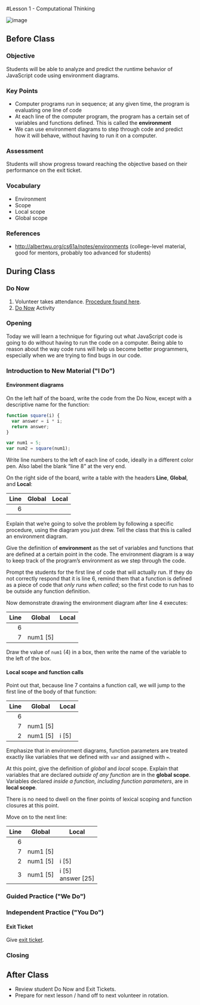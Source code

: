#Lesson 1 - Computational Thinking

![image](http://cdn.idigitaltimes.com/sites/idigitaltimes.com/files/2015/06/08/r2d2-and-c3po-star-wars.jpg)

## Before Class

### Objective

Students will be able to analyze and predict the runtime behavior of JavaScript
code using environment diagrams.

### Key Points

* Computer programs run in sequence; at any given time, the program is
  evaluating one line of code
* At each line of the computer program, the program has a certain set of
  variables and functions defined. This is called the **environment**
* We can use environment diagrams to step through code and predict how it will
  behave, without having to run it on a computer.

### Assessment

Students will show progress toward reaching the objective based on their performance on the exit ticket.

### Vocabulary

* Environment
* Scope
* Local scope
* Global scope

### References

* http://albertwu.org/cs61a/notes/environments (college-level material, good
  for mentors, probably too advanced for students)

## During Class

### Do Now

1. Volunteer takes attendance. [Procedure found here](https://docs.google.com/document/d/19IIhqykr70vj7wnqyJYuQNTkd9GX56Xgl3omD42IcMk/edit).
2. [Do Now](assessments/do_now.md) Activity

### Opening

Today we will learn a technique for figuring out what JavaScript code is going
to do without having to run the code on a computer. Being able to reason about
the way code runs will help us become better programmers, especially when we
are trying to find bugs in our code.

### Introduction to New Material ("I Do")

#### Environment diagrams

On the left half of the board, write the code from the Do Now, except with a
descriptive name for the function:

```javascript
function square(i) {
  var answer = i * i;
  return answer;
}

var num1 = 5;
var num2 = square(num1);
```

Write line numbers to the left of each line of code, ideally in a different
color pen. Also label the blank “line 8” at the very end.

On the right side of the board, write a table with the headers **Line**,
**Global**, and **Local**:

Line | Global | Local
----:|--------|------
6    |        |

Explain that we’re going to solve the problem by following a specific
procedure, using the diagram you just drew. Tell the class that this is called
an environment diagram.

Give the definition of **environment** as the set of variables and functions
that are defined at a certain point in the code. The environment diagram is a
way to keep track of the program’s environment as we step through the code.

Prompt the students for the first line of code that will actually run. If they
do not correctly respond that it is line 6, remind them that a function is
defined as a piece of code that *only runs when called*; so the first code to
run has to be outside any function definition.

Now demonstrate drawing the environment diagram after line 4 executes:

Line | Global   | Local
----:|----------|------
6    |          |
7    | num1 [5] |

Draw the value of `num1` (4) in a box, then write the name of the variable to
the left of the box.

#### Local scope and function calls

Point out that, because line 7 contains a function call, we will jump to the
first line of the body of that function:

Line | Global   | Local
----:|----------|------
6    |          |
7    | num1 [5] |
2    | num1 [5] | i [5]

Emphasize that in environment diagrams, function parameters are treated exactly
like variables that we defined with `var` and assigned with `=`.

At this point, give the definition of *global* and *local* scope. Explain that
variables that are declared *outside of any function* are in the **global
scope**. Variables declared *inside a function, including function parameters*,
are in **local scope**.

There is no need to dwell on the finer points of lexical scoping and function
closures at this point.

Move on to the next line:

Line | Global   | Local
----:|----------|------
6    |          |
7    | num1 [5] |
2    | num1 [5] | i [5]
3    | num1 [5] | i [5]<br>answer [25]

### Guided Practice ("We Do")

### Independent Practice ("You Do")

#### Exit Ticket

Give [exit ticket](assessments/exit_ticket.md).

### Closing

## After Class

* Review student Do Now and Exit Tickets.
* Prepare for next lesson / hand off to next volunteer in rotation.

